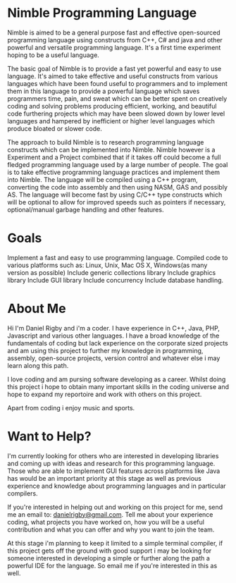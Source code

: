 Nimble Programming Language
==============

Nimble is aimed to be a general purpose fast and effective open-sourced programming language using constructs from C++, C# and java and other powerful and versatile programming language. It's a first time experiment hoping to be a useful language. 

The basic goal of Nimble is to provide a fast yet powerful and easy to use language. It's aimed to take effective and useful constructs from various languages which have been found useful to programmers and to implement them in this language to provide a powerful language which saves programmers time, pain, and sweat which can be better spent on creatively coding and solving problems producing efficient, working, and beautiful code furthering projects which may have been slowed down by lower level languages and hampered by inefficient or higher level languages which produce bloated or slower code.

The approach to build Nimble is to research programming language constructs which can be implemented into Nimble. Nimble however is a Experiment and a Project combined that if it takes off could become a full fledged programming language used by a large number of people. The goal is to take effective programming language practices and implement them into Nimble. The language will be compiled using a C++ program, converting the code into assembly and then using NASM, GAS and possibly AS. The language will become fast by using C/C++ type constructs which will be optional to allow for improved speeds such as pointers if necessary, optional/manual garbage handling and other features.

Goals
==============
Implement a fast and easy to use programming language.
Compiled code to various platforms such as: Linux, Unix, Mac OS X, Windows(as many version as possible)
Include generic collections library
Include graphics library
Include GUI library
Include concurrency
Include database handling.

About Me
==============
Hi I'm Daniel Rigby and i'm a coder. I have experience in C++, Java, PHP, Javascript and various other languages. I have a broad knowledge of the fundamentals of coding but lack experience on the corporate sized projects and am using this project to further my knowledge in programming, assembly, open-source projects, version control and whatever else i may learn along this path.

I love coding and am pursing software developing as a career. Whilst doing this project i hope to obtain many important skills in the coding universe and hope to expand my reportoire and work with others on this project.

Apart from coding i enjoy music and sports.

Want to Help?
==============
I'm currently looking for others who are interested in developing libraries and coming up with ideas and research for this programming language. Those who are able to implement GUI features across platforms like Java has would be an important priority at this stage as well as previous experience and knowledge about programming languages and in particular compilers.

If you're interested in helping out and working on this project for me, send me an email to: danielrigby@gmail.com. Tell me about your experience coding, what projects you have worked on, how you will be a useful contribution and what you can offer and why you want to join the team.

At this stage i'm planning to keep it limited to a simple terminal compiler, if this project gets off the ground with good support i may be looking for someone interested in developing a simple or further along the path a powerful IDE for the language. So email me if you're interested in this as well.
